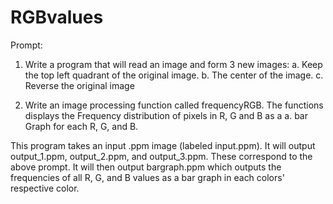 # RGBvalues

Prompt:
1.	Write a program that will read an image and form 3 new images:
a.	Keep the top left quadrant of the original image.
b.	The center of the image.
c.	Reverse the original image

2.	Write an image processing function called frequencyRGB. The functions displays the Frequency distribution of pixels in R, G and B as a 
a.	bar Graph for each R, G, and B.

This program takes an input .ppm image (labeled input.ppm).
It will output output_1.ppm, output_2.ppm, and output_3.ppm. These correspond to the above prompt.
It will then output bargraph.ppm which outputs the frequencies of all R, G, and B values as a bar graph in each colors' respective color. 


